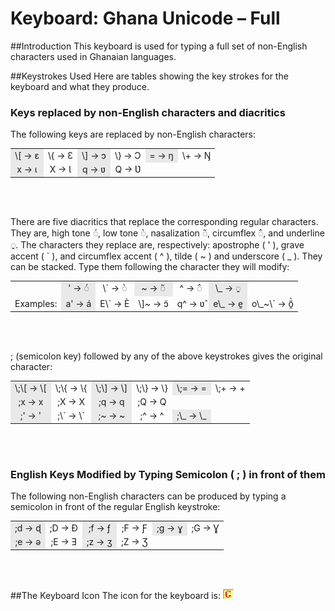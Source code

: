 <head>
<title>Full Keyman/kmfl Keyboard</title>
<meta name="author" content="Wes Peacock">
</head>

# Keyboard: Ghana Unicode &ndash; Full

##Introduction
This keyboard is used for typing a full set of non-English characters used in Ghanaian languages. 

##Keystrokes Used
Here are tables showing the key strokes for the keyboard and what they produce.

### Keys replaced by non-English characters and diacritics
The following keys are replaced by non-English characters:

<table width="80%">
<tr>
		<td align="center" bgcolor="#E9E9E9"> \[ → ɛ  </td>
		<td align="center">  \{ → Ɛ  </td>
		<td align="center" bgcolor="#E9E9E9">  \] → ɔ  </td>
		<td align="center">  \} → Ɔ  </td>
		<td align="center" bgcolor="#E9E9E9"> = → ŋ  </td>
		<td align="center">  \+ → Ŋ  </td>
	</tr>
		<tr>
		<td align="center" bgcolor="#E9E9E9"> x → ɩ </td>
		<td align="center">  X → Ɩ </td>
		<td align="center" bgcolor="#E9E9E9"> q → ʋ </td>
		<td align="center">  Q → Ʋ  </td>
	</tr>
</table>
<br><br>

There are five diacritics that replace the corresponding regular characters. They are, high tone  &#9676;&#769;, low tone &#9676;&#768;, nasalization &#9676;&#771;, circumflex &#9676;&#770;, and underline &#9676;&#817;. The characters they replace are, respectively: apostrophe ( ' ), grave accent ( \` ), and circumflex accent ( ^ ), tilde ( ~ )  and underscore ( _ ). They can be stacked. Type them following the character they will modify:

 <table width="90%">
	<tr>
		<td align="center" > </td>
		<td align="center" bgcolor="#E9E9E9"> ' → &#9676;&#769;  </td>
		<td align="center">  \` → &#9676;&#768;  </td>
		<td align="center" bgcolor="#E9E9E9"> ~ →  &#9676;&#771; </td>
		<td align="center" > ^ → &#9676;&#770; </td>
		<td align="center"  bgcolor="#E9E9E9"> \_ →  &#9676;&#817;</td>
	</tr>
	<tr>
		<td align="center"> Examples: </td>
		<td align="center" bgcolor="#E9E9E9"> a' → a&#769;  </td>
		<td align="center"> E\` → E&#768;  </td>
		<td align="center bgcolor="#E9E9E9"" > \]~ →  ɔ&#771; </td>
		<td align="center">  q^ → ʋ&#770; </td>
		<td align="center"   bgcolor="#E9E9E9"> e\_ →  e&#817; </td>
		<td align="center" > o\_~\` →  o&#817;&#771;&#768; </td>
</table>
<br><br>

; (semicolon key) followed by any of the above keystrokes gives the original character:

 <table width="80%">
    <tr>
       <td align="center" bgcolor="#E9E9E9"> \;\[ → \[   </td>
        <td align="center"> \;\{ → \{ </td>
        <td align="center" bgcolor="#E9E9E9"> \;\] → \]   </td>
        <td align="center"> \;\} → \}  </td>
        <td align="center" bgcolor="#E9E9E9"> \;= → =</td>
        <td align="center"> \;+ → +  </td>
     </tr>
	<tr>
		<td align="center" bgcolor="#E9E9E9"> ;x → x  </td>
		<td align="center">  ;X → X  </td>
		<td align="center" bgcolor="#E9E9E9"> ;q → q  </td>
		<td align="center">  ;Q → Q  </td>
	</tr>
    <tr>
       <td align="center" bgcolor="#E9E9E9"> ;' → ' </td>
        <td align="center">  ;\` →  \` </td>
        <td align="center" bgcolor="#E9E9E9"> ;~  → ~ </td>
        <td align="center"> ;^  → ^ </td>
        <td align="center" bgcolor="#E9E9E9"> ;\_ →  \_</td>
     </tr>
</table>
<br><br>

### English Keys Modified by Typing Semicolon ( ; ) in front of them

The following non-English characters can be produced by typing a semicolon in front of the regular English keystroke:

<table width="80%">
<tr>
		<td align="center" bgcolor="#E9E9E9"> ;d → ɖ </td>
		<td align="center">  ;D → Ɖ  </td>
		<td align="center" bgcolor="#E9E9E9">  ;f → ƒ  </td>
		<td align="center">   ;F → Ƒ </td>
		<td align="center" bgcolor="#E9E9E9"> ;g → ɣ  </td>
		<td align="center">  ;G → Ɣ  </td>
	</tr>
		<tr>
		<td align="center" bgcolor="#E9E9E9"> ;e → ǝ </td>
		<td align="center"> ;E → Ǝ  </td>
		<td align="center" bgcolor="#E9E9E9"> ;z → ʒ </td>
		<td align="center">  ;Z → Ʒ  </td>
	</tr>
</table>
<br><br>

##The Keyboard Icon
The icon for the keyboard is: ![alt text](../source/GhanaUnicode.bmp)
